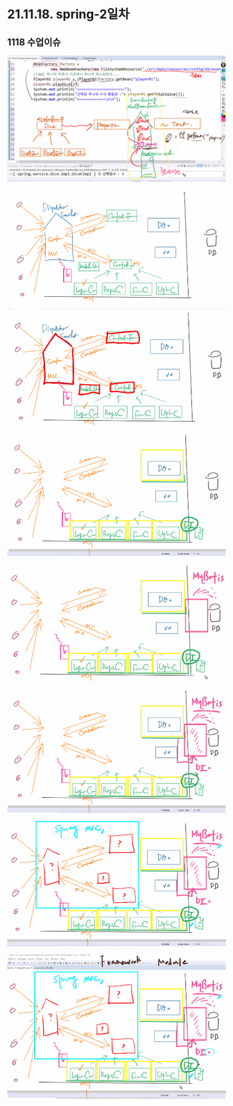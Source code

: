 # 21.11.18. spring-2일차

## 1118 수업이슈

![](./image/1118-01.png)

![](./image/1118-02.png)

![](./image/1118-02-2.png)

![](./image/1118-02-3.png)

![](./image/1118-02-4.png)

![](./image/1118-02-5.png)

![](./image/1118-02-6.png)

![](./image/1118-02-7.png)